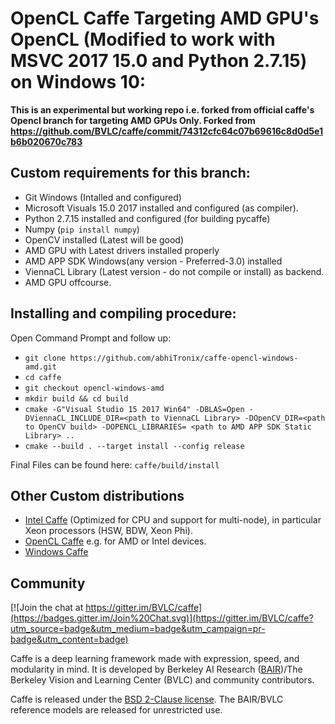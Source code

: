 # OpenCL Caffe Targeting AMD GPU's OpenCL (Modified to work with MSVC 2017 15.0 and Python 2.7.15) on Windows 10:

**This is an experimental but working repo i.e. forked from official caffe's Opencl branch for targeting AMD GPUs Only. Forked from https://github.com/BVLC/caffe/commit/74312cfc64c07b69616c8d0d5e1b6b020670c783**

## Custom requirements for this branch:

- Git Windows (Intalled and configured)
- Microsoft Visuals 15.0 2017 installed and configured (as compiler).
- Python 2.7.15 installed and configured (for building pycaffe)
- Numpy (`pip install numpy`)
- OpenCV installed (Latest will be good)
- AMD GPU with Latest drivers installed properly
- AMD APP SDK Windows(any version - Preferred-3.0) installed
- ViennaCL Library (Latest version - do not compile or install) as backend.
- AMD GPU offcourse.

## Installing and compiling procedure:
Open Command Prompt and follow up:
- `git clone https://github.com/abhiTronix/caffe-opencl-windows-amd.git`
- `cd caffe`
- `git checkout opencl-windows-amd`
- `mkdir build && cd build`
- `cmake -G"Visual Studio 15 2017 Win64" -DBLAS=Open -DViennaCL_INCLUDE_DIR=<path to ViennaCL Library> -DOpenCV_DIR=<path to OpenCV build> -DOPENCL_LIBRARIES= <path to AMD APP SDK Static Library> ..`
- `cmake --build . --target install --config release`

Final Files can be found here: `caffe/build/install`


## Other Custom distributions

- [Intel Caffe](https://github.com/BVLC/caffe/tree/intel) (Optimized for CPU and support for multi-node), in particular Xeon processors (HSW, BDW, Xeon Phi).
- [OpenCL Caffe](https://github.com/BVLC/caffe/tree/opencl) e.g. for AMD or Intel devices.
- [Windows Caffe](https://github.com/BVLC/caffe/tree/windows)

## Community

[![Join the chat at https://gitter.im/BVLC/caffe](https://badges.gitter.im/Join%20Chat.svg)](https://gitter.im/BVLC/caffe?utm_source=badge&utm_medium=badge&utm_campaign=pr-badge&utm_content=badge)

Caffe is a deep learning framework made with expression, speed, and modularity in mind.
It is developed by Berkeley AI Research ([BAIR](http://bair.berkeley.edu))/The Berkeley Vision and Learning Center (BVLC) and community contributors.

Caffe is released under the [BSD 2-Clause license](https://github.com/BVLC/caffe/blob/master/LICENSE).
The BAIR/BVLC reference models are released for unrestricted use.
